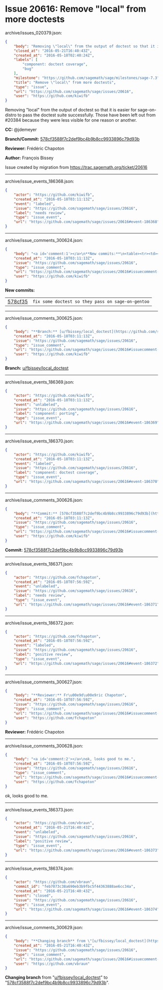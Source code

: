 # Issue 20616: Remove "local" from more doctests

archive/issues_020379.json:
```json
{
    "body": "Removing \"local\" from the output of doctest so that it is easier for sage-on-distro to pass the doctest suite successfully. Those have been left out from #20384 because they were less visible for one reason or another.\n\n**CC:**  @jdemeyer\n\n**Branch/Commit:** [578cf3588f7c2def9bc4b9b8cc9933896c79d93b](https://github.com/sagemath/sagetrac-mirror/commit/578cf3588f7c2def9bc4b9b8cc9933896c79d93b)\n\n**Reviewer:** Fr\u00e9d\u00e9ric Chapoton\n\n**Author:** Fran\u00e7ois Bissey\n\nIssue created by migration from https://trac.sagemath.org/ticket/20616\n\n",
    "closed_at": "2016-05-21T16:40:43Z",
    "created_at": "2016-05-18T02:40:24Z",
    "labels": [
        "component: doctest coverage",
        "bug"
    ],
    "milestone": "https://github.com/sagemath/sage/milestones/sage-7.3",
    "title": "Remove \"local\" from more doctests",
    "type": "issue",
    "url": "https://github.com/sagemath/sage/issues/20616",
    "user": "https://github.com/kiwifb"
}
```
Removing "local" from the output of doctest so that it is easier for sage-on-distro to pass the doctest suite successfully. Those have been left out from #20384 because they were less visible for one reason or another.

**CC:**  @jdemeyer

**Branch/Commit:** [578cf3588f7c2def9bc4b9b8cc9933896c79d93b](https://github.com/sagemath/sagetrac-mirror/commit/578cf3588f7c2def9bc4b9b8cc9933896c79d93b)

**Reviewer:** Frédéric Chapoton

**Author:** François Bissey

Issue created by migration from https://trac.sagemath.org/ticket/20616





---

archive/issue_events_186368.json:
```json
{
    "actor": "https://github.com/kiwifb",
    "created_at": "2016-05-18T03:11:13Z",
    "event": "labeled",
    "issue": "https://github.com/sagemath/sage/issues/20616",
    "label": "needs review",
    "type": "issue_event",
    "url": "https://github.com/sagemath/sage/issues/20616#event-186368"
}
```



---

archive/issue_comments_300624.json:
```json
{
    "body": "<a id='comment:1'></a>\n**New commits:**\n<table><tr><td><a href=\"https://github.com/sagemath/sagetrac-mirror/commit/578cf3588f7c2def9bc4b9b8cc9933896c79d93b\">578cf35</a></td><td><code>fix some doctest so they pass on sage-on-gentoo</code></td></tr></table>\n",
    "created_at": "2016-05-18T03:11:13Z",
    "issue": "https://github.com/sagemath/sage/issues/20616",
    "type": "issue_comment",
    "url": "https://github.com/sagemath/sage/issues/20616#issuecomment-300624",
    "user": "https://github.com/kiwifb"
}
```

<a id='comment:1'></a>
**New commits:**
<table><tr><td><a href="https://github.com/sagemath/sagetrac-mirror/commit/578cf3588f7c2def9bc4b9b8cc9933896c79d93b">578cf35</a></td><td><code>fix some doctest so they pass on sage-on-gentoo</code></td></tr></table>




---

archive/issue_comments_300625.json:
```json
{
    "body": "**Branch:** [u/fbissey/local_doctest](https://github.com/sagemath/sagetrac-mirror/tree/u/fbissey/local_doctest)",
    "created_at": "2016-05-18T03:11:13Z",
    "issue": "https://github.com/sagemath/sage/issues/20616",
    "type": "issue_comment",
    "url": "https://github.com/sagemath/sage/issues/20616#issuecomment-300625",
    "user": "https://github.com/kiwifb"
}
```

**Branch:** [u/fbissey/local_doctest](https://github.com/sagemath/sagetrac-mirror/tree/u/fbissey/local_doctest)



---

archive/issue_events_186369.json:
```json
{
    "actor": "https://github.com/kiwifb",
    "created_at": "2016-05-18T03:11:13Z",
    "event": "unlabeled",
    "issue": "https://github.com/sagemath/sage/issues/20616",
    "label": "component: porting",
    "type": "issue_event",
    "url": "https://github.com/sagemath/sage/issues/20616#event-186369"
}
```



---

archive/issue_events_186370.json:
```json
{
    "actor": "https://github.com/kiwifb",
    "created_at": "2016-05-18T03:11:13Z",
    "event": "labeled",
    "issue": "https://github.com/sagemath/sage/issues/20616",
    "label": "component: doctest coverage",
    "type": "issue_event",
    "url": "https://github.com/sagemath/sage/issues/20616#event-186370"
}
```



---

archive/issue_comments_300626.json:
```json
{
    "body": "**Commit:** [578cf3588f7c2def9bc4b9b8cc9933896c79d93b](https://github.com/sagemath/sagetrac-mirror/commit/578cf3588f7c2def9bc4b9b8cc9933896c79d93b)",
    "created_at": "2016-05-18T03:11:13Z",
    "issue": "https://github.com/sagemath/sage/issues/20616",
    "type": "issue_comment",
    "url": "https://github.com/sagemath/sage/issues/20616#issuecomment-300626",
    "user": "https://github.com/kiwifb"
}
```

**Commit:** [578cf3588f7c2def9bc4b9b8cc9933896c79d93b](https://github.com/sagemath/sagetrac-mirror/commit/578cf3588f7c2def9bc4b9b8cc9933896c79d93b)



---

archive/issue_events_186371.json:
```json
{
    "actor": "https://github.com/fchapoton",
    "created_at": "2016-05-18T07:56:59Z",
    "event": "unlabeled",
    "issue": "https://github.com/sagemath/sage/issues/20616",
    "label": "needs review",
    "type": "issue_event",
    "url": "https://github.com/sagemath/sage/issues/20616#event-186371"
}
```



---

archive/issue_events_186372.json:
```json
{
    "actor": "https://github.com/fchapoton",
    "created_at": "2016-05-18T07:56:59Z",
    "event": "labeled",
    "issue": "https://github.com/sagemath/sage/issues/20616",
    "label": "positive review",
    "type": "issue_event",
    "url": "https://github.com/sagemath/sage/issues/20616#event-186372"
}
```



---

archive/issue_comments_300627.json:
```json
{
    "body": "**Reviewer:** Fr\u00e9d\u00e9ric Chapoton",
    "created_at": "2016-05-18T07:56:59Z",
    "issue": "https://github.com/sagemath/sage/issues/20616",
    "type": "issue_comment",
    "url": "https://github.com/sagemath/sage/issues/20616#issuecomment-300627",
    "user": "https://github.com/fchapoton"
}
```

**Reviewer:** Frédéric Chapoton



---

archive/issue_comments_300628.json:
```json
{
    "body": "<a id='comment:2'></a>\nok, looks good to me.",
    "created_at": "2016-05-18T07:56:59Z",
    "issue": "https://github.com/sagemath/sage/issues/20616",
    "type": "issue_comment",
    "url": "https://github.com/sagemath/sage/issues/20616#issuecomment-300628",
    "user": "https://github.com/fchapoton"
}
```

<a id='comment:2'></a>
ok, looks good to me.



---

archive/issue_events_186373.json:
```json
{
    "actor": "https://github.com/vbraun",
    "created_at": "2016-05-21T16:40:43Z",
    "event": "unlabeled",
    "issue": "https://github.com/sagemath/sage/issues/20616",
    "label": "positive review",
    "type": "issue_event",
    "url": "https://github.com/sagemath/sage/issues/20616#event-186373"
}
```



---

archive/issue_events_186374.json:
```json
{
    "actor": "https://github.com/vbraun",
    "commit_id": "feb7073c38a690eb3b9fbc5f44363888ae6cc34a",
    "created_at": "2016-05-21T16:40:43Z",
    "event": "closed",
    "issue": "https://github.com/sagemath/sage/issues/20616",
    "type": "issue_event",
    "url": "https://github.com/sagemath/sage/issues/20616#event-186374"
}
```



---

archive/issue_comments_300629.json:
```json
{
    "body": "**Changing branch** from \"[u/fbissey/local_doctest](https://github.com/sagemath/sagetrac-mirror/tree/u/fbissey/local_doctest)\" to \"[578cf3588f7c2def9bc4b9b8cc9933896c79d93b](https://github.com/sagemath/sagetrac-mirror/commit/578cf3588f7c2def9bc4b9b8cc9933896c79d93b)\".",
    "created_at": "2016-05-21T16:40:43Z",
    "issue": "https://github.com/sagemath/sage/issues/20616",
    "type": "issue_comment",
    "url": "https://github.com/sagemath/sage/issues/20616#issuecomment-300629",
    "user": "https://github.com/vbraun"
}
```

**Changing branch** from "[u/fbissey/local_doctest](https://github.com/sagemath/sagetrac-mirror/tree/u/fbissey/local_doctest)" to "[578cf3588f7c2def9bc4b9b8cc9933896c79d93b](https://github.com/sagemath/sagetrac-mirror/commit/578cf3588f7c2def9bc4b9b8cc9933896c79d93b)".
